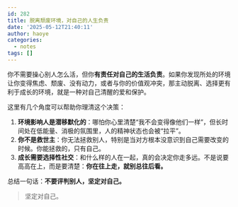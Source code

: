 ```yaml
---
id: 282
title: 脱离颓废环境，对自己的人生负责
date: '2025-05-12T21:40:11'
author: haoye
categories:
  - notes
tags: []
---
```


你不需要操心别人怎么活，但你**有责任对自己的生活负责**。如果你发现所处的环境让你变得焦虑、颓废、没有动力，或者与你的价值观冲突，那主动脱离、选择更有利于成长的环境，就是一种对自己清醒的爱和保护。

这里有几个角度可以帮助你理清这个决策：

1. **环境影响人是潜移默化的**：哪怕你心里清楚“我不会变得像他们一样”，但长时间处在低能量、消极的氛围里，人的精神状态也会被“拉平”。
2. **你不是救世主**：你无法拯救别人，特别是当对方根本没意识到自己需要改变的时候。你能拯救的，只有自己。
3. **成长需要选择性社交**：和什么样的人在一起，真的会决定你走多远。不是说要高高在上，而是要清楚：**你在往上走，就别总往后看。**

总结一句话：**不要评判别人，坚定对自己。**

> 坚定对自己。
